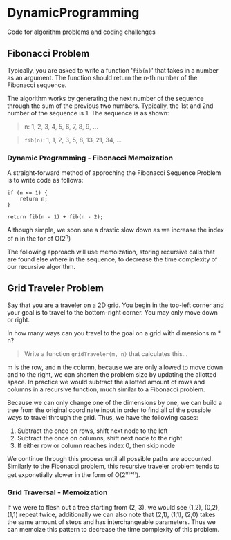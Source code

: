 # DynamicProgramming
Code for algorithm problems and coding challenges

## Fibonacci Problem
Typically, you are asked to write a function '```fib(n)```' that takes in a number as an argument. The function should return the n-th number of the Fibonacci sequence.

The algorithm works by generating the next number of the sequence through the sum of the previous two numbers. Typically, the 1st and 2nd number of the sequence is 1. The sequence is as shown:

> n: 1, 2, 3, 4, 5, 6, 7, 8, 9, ...

> ```fib(n)```: 1, 1, 2, 3, 5, 8, 13, 21, 34, ... 

### Dynamic Programming - Fibonacci Memoization
A straight-forward method of approching the Fibonacci Sequence Problem is to write code as follows:

    if (n <= 1) {
        return n;
    }
    
    return fib(n - 1) + fib(n - 2);

Although simple, we soon see a drastic slow down as we increase the index of n in the for of O(2<sup>n</sup>)

The following approach will use memoization, storing recursive calls that are found else where in the sequence, to decrease the time complexity of our recursive algorithm.

## Grid Traveler Problem
Say that you are a traveler on a 2D grid. You begin in the top-left corner and your goal is to travel to the bottom-right corner. You may only move down or right.

In how many ways can you travel to the goal on a grid with dimensions m * n?

>Write a function ```gridTraveler(m, n)``` that calculates this...

m is the row, and n the column, because we are only allowed to move down and to the right, we can shorten the problem size by updating the allotted space. In practice we would subtract the allotted amount of rows and columns in a recursive function, much similar to a Fibonacci problem.

Because we can only change one of the dimensions by one, we can build a tree from the original coordinate input in order to find all of the possible ways to travel through the grid. Thus, we have the following cases:

1. Subtract the once on rows, shift next node to the left
2. Subtract the once on columns, shift next node to the right
3. If either row or column reaches index 0, then skip node

We continue through this process until all possible paths are accounted. Similarly to the Fibonacci problem, this recursive traveler problem tends to get exponetially slower in the form of O(2<sup>m+n</sup>).

### Grid Traversal - Memoization
If we were to flesh out a tree starting from (2, 3), we would see (1,2), (0,2), (1,1) repeat twice, additionally we can also note that (2,1), (1,1), (2,0) takes the same amount of steps and has interchangeable parameters. Thus we can memoize this pattern to decrease the time complexity of this problem. 
